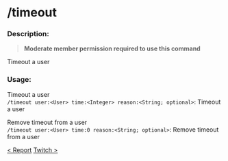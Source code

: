 # /timeout

### Description:

> **Moderate member permission required to use this command**<br>

Timeout a user<br>

### Usage:

Timeout a user<br>
`/timeout user:<User> time:<Integer> reason:<String; optional>`: Timeout a user<br>

Remove timeout from a user<br>
`/timeout user:<User> time:0 reason:<String; optional>`: Remove timeout from a user<br>

<a class="button prev" href="./#/commands/utilitycommands/report" role="button">< Report</a>
<a class="button next" href="./#/commands/utilitycommands/twitch" role="button">Twitch ></a>
